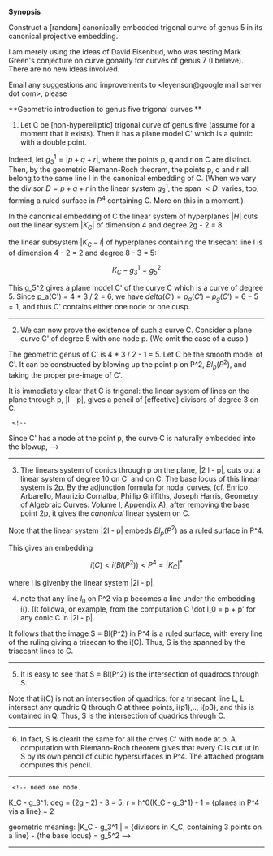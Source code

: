 
   <!-- Required extensions: mdx_math(enable_dollar_delimiter=1)  -->

**Synopsis**

Construct a [random] canonically embedded trigonal curve of genus 5 in
its canonical projective embedding.

I am merely using the ideas of David Eisenbud, who was testing Mark
Green's conjecture on curve gonality for curves of genus 7 (I
believe). There are no new ideas involved.  

Email any suggestions and improvements to <leyenson@google mail server dot com>, please

**Geometric introduction to genus five trigonal curves **


1. Let C be [non-hyperelliptic] trigonal  curve of genus five (assume for a moment that it
exists). Then it has a plane model C' which is a quintic with a double point.

Indeed, let $`g_3^1 = |p + q + r|`$, where the points p, q and r on C are distinct.
Then, by the geometric Riemann-Roch theorem, the points p, q and r 
all belong to the same line l in the canonical embedding of C. (When we vary the divisor
$`D = p + q + r`$ in the linear system $`g_3^1`$, the span $`<D\>`$ varies, too, forming a ruled surface
in $`P^4`$ containing C. More on this in a moment.)
  
In the canonical embedding of C the linear system of hyperplanes
$`|H|`$ cuts out the linear system $`|K_C|`$ of dimension 4 and degree 2g - 2 = 8.

the linear subsystem $`|K_C - l|`$ of hyperplanes containing the 
trisecant line l is of dimension 4 - 2 = 2 and degree 8 - 3 = 5:

```math
    K_C - g_3^1 = g_5^2
```

This g_5^2 gives a plane model C' of the curve C which is a curve of degree 5.
Since p_a(C') = 4 * 3 / 2 = 6, we have $`delta(C') = p_a(C') - p_g(C') = 
6 - 5 = 1`$, and thus C' contains either one node or one cusp.

---------------------------------------------------------------------

2. We can now prove the existence of such a curve C. Consider a plane curve C'
of degree 5 with one node p. (We omit the case of a cusp.)

The geometric genus of C' is 4 * 3 / 2 - 1 = 5. Let C be the smooth model of C'.
It can be constructed by blowing up the point p on P^2, $`Bl_p(P^2)`$, and taking the proper
pre-image of C'.

It is immediately clear that C is trigonal: the linear system of lines
on the plane through p, |l - p|, gives a pencil of [effective] divisors
of degree 3 on C.

     <!--
Since C' has a node at the point p, the curve C is naturally embedded into the
blowup, 
    -->

---------------------------------------------------------------------- 
3. The linears system of conics through p on the plane, |2 l - p|,
cuts out a linear system of degree 10 on C' and on C. The base locus of this linear 
system is 2p. By the adjunction formula for nodal curves, (cf. 
Enrico Arbarello, Maurizio Cornalba, Phillip Griffiths, Joseph Harris,
Geometry of Algebraic Curves: Volume I, Appendix A), after removing the base point 2p, 
it gives the _canonical_ linear system on C. 

Note that the linear system |2l - p| embeds $`Bl_p(P^2)`$ as a ruled surface in P^4.

This gives an embedding

```math
   i(C) < i(Bl(P^2)) < P^4 = |K_C|^*
```

where i is givenby the linear system |2l - p|.

4. note that any line $l_0$ on P^2 via p becomes a line under the embedding
i(). (It followa, or example, from the computation C \dot l_0 = p + p' for
any conic C in |2l - p|.

It follows that the image S = Bl(P^2) in P^4  is a ruled surface, with every line 
of the ruling giving a trisecan to the i(C). Thus, S is the spanned by the trisecant lines
to C.

---------------------------------------------------------------------- 
5. It is easy to see that S = Bl(P^2) is the intersection of quadrocs through S.


Note that i(C) is not an intersection of quadrics: for a trisecant line L,
L intersect any quadric  Q through C at three points, i(p1),.., i(p3),
and this is contained in Q. Thus, S is the intersection of quadrics through
C.


---------------------------------------------------------------------- 

6. In fact, S is clearlt the same for all the crves C' with node
at p. A computation with Riemann-Roch theorem gives that every C is cut ut in S
by its own pencil of cubic hypersurfaces in P^4. The attached program computes this pencil.


---------------------------------------------------------------------- 

     <!-- need one node.

K_C - g_3^1:
      deg = (2g - 2) - 3 = 5;
      r = h^0(K_C - g_3^1) - 1 = {planes in P^4 via a line} = 2

geometric meaning: 
    |K_C - g_3^1 | = {divisors in K_C, containing 3 points on a line} - {the base locus} = g_5^2 -->

---------------------------------------------------------------------- 
